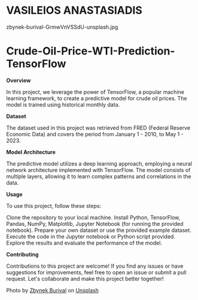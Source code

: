 # VASILEIOS ANASTASIADIS

zbynek-burival-GrmwVnVSSdU-unsplash.jpg
# Crude-Oil-Price-WTI-Prediction-TensorFlow

**Overview**

In this project, we leverage the power of TensorFlow, a popular machine learning framework, to create a predictive model for crude oil prices. The model is trained using historical monthly data.

**Dataset**

The dataset used in this project was retrieved from FRED (Federal Reserve Economic Data) and covers the period from January 1 - 2010, to May 1 - 2023. 

**Model Architecture**

The predictive model utilizes a deep learning approach, employing a neural network architecture implemented with TensorFlow. The model consists of multiple layers, allowing it to learn complex patterns and correlations in the data.

**Usage**

To use this project, follow these steps:

Clone the repository to your local machine.
Install Python, TensorFlow, Pandas, NumPy, Matplotlib, Jupyter Notebook (for running the provided notebook).
Prepare your own dataset or use the provided example dataset.
Execute the code in the Jupyter notebook or Python script provided.
Explore the results and evaluate the performance of the model.

**Contributing**

Contributions to this project are welcome! If you find any issues or have suggestions for improvements, feel free to open an issue or submit a pull request. Let's collaborate and make this project better together!

Photo by <a href="https://unsplash.com/@zburival?utm_source=unsplash&utm_medium=referral&utm_content=creditCopyText">Zbynek Burival</a> on <a href="https://unsplash.com/photos/GrmwVnVSSdU?utm_source=unsplash&utm_medium=referral&utm_content=creditCopyText">Unsplash</a>
  

